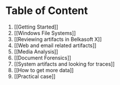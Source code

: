 # Table of Content
1. [[Getting Started]]
2. [[Windows File Systems]]
3. [[Reviewing artifacts in Belkasoft X]]
4. [[Web and email related artifacts]]
5. [[Media Analysis]]
6. [[Document Forensics]]
7. [[System artifacts and looking for traces]]
8. [[How to get more data]]
9. [[Practical case]]
